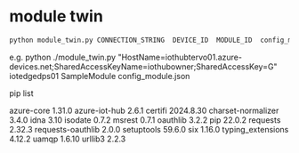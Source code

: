 # module twin

```bash
python module_twin.py CONNECTION_STRING  DEVICE_ID  MODULE_ID  config_module.json
```

e.g. 
python ./module_twin.py "HostName=iothubtervo01.azure-devices.net;SharedAccessKeyName=iothubowner;SharedAccessKey=G" iotedgedps01 SampleModule config_module.json



pip list

azure-core         1.31.0
azure-iot-hub      2.6.1
certifi            2024.8.30
charset-normalizer 3.4.0
idna               3.10
isodate            0.7.2
msrest             0.7.1
oauthlib           3.2.2
pip                22.0.2
requests           2.32.3
requests-oauthlib  2.0.0
setuptools         59.6.0
six                1.16.0
typing_extensions  4.12.2
uamqp              1.6.10
urllib3            2.2.3
